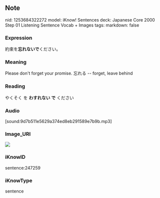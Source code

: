## Note
nid: 1253684322272
model: iKnow! Sentences
deck: Japanese Core 2000 Step 01 Listening Sentence Vocab + Images
tags: 
markdown: false

### Expression
<!DOCTYPE html>
<title></title>
約束を<b>忘れないで</b>ください。



### Meaning
Please don't forget your promise.
忘れる -- forget, leave behind

### Reading
<!DOCTYPE html>
<title></title>
やくそく を <b>わすれない で</b> ください



### Audio
[sound:9d7b511e5629a374ed8eb291589e7b9b.mp3]

### Image_URI
<!DOCTYPE html>
<title></title>
<img src="ad4e10bef84b4c04c75ae79dd137ce9f.jpg">



### iKnowID
sentence:247259

### iKnowType
sentence
